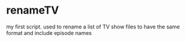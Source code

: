 # renameTV
my first script. used to rename a list of TV show files to have the same format and include episode names
